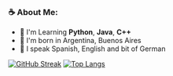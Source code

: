### ☕ About Me: 
 - 🌱 I'm Learning **Python**, **Java**, **C++**
 - 📌 I'm born in Argentina, Buenos Aires
 - 💬 I speak Spanish, English and bit of German



[![GitHub Streak](http://github-readme-streak-stats.herokuapp.com?user=santiagofontanaa&border_radius=5&background=FFF8F8)](https://git.io/streak-stats)
[![Top Langs](https://github-readme-stats.vercel.app/api/top-langs/?username=santiagofontanaa&layout=compact)](https://github.com/anuraghazra/github-readme-stats)
